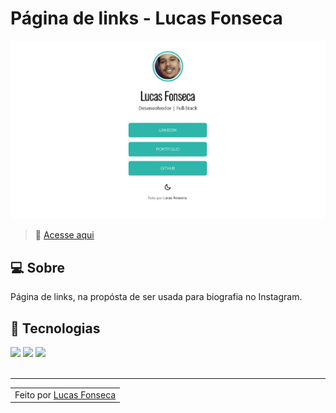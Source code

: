 # Página de links - Lucas Fonseca

![Imagem de resultado do projeto](./assets/resumo.PNG)
<br>

> 🚀 <a href="https://biolucas.vercel.app/">Acesse aqui</a>

## 💻 Sobre

Página de links, na propósta de ser usada para biografia no Instagram.

## 🧠 Tecnologias

<div>
    <img src="https://img.shields.io/badge/HTML5-E34F26?style=for-the-badge&logo=html5&logoColor=white" />
    <img src="https://img.shields.io/badge/CSS3-1572B6?style=for-the-badge&logo=css3&logoColor=white" />
    <img src="https://img.shields.io/badge/JavaScript-F7DF1E?style=for-the-badge&logo=javascript&logoColor=black" />
</div>
<br>

---

<table>
  <tr>
    <td>
      Feito por <a href="https://github.com/luskafonseca">Lucas Fonseca</a> 
    </td>
  </tr>
</table>
